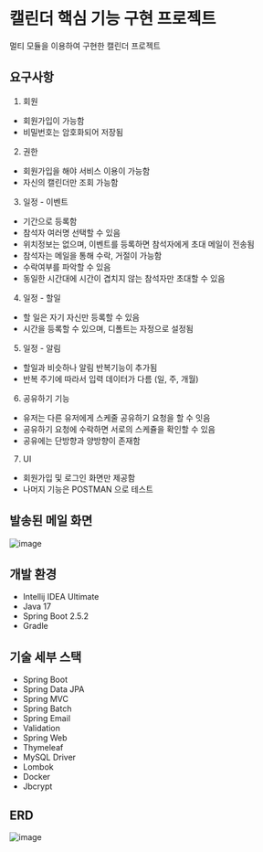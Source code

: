 # 캘린더 핵심 기능 구현 프로젝트
멀티 모듈을 이용하여 구현한 캘린더 프로젝트

## 요구사항
1. 회원
* 회원가입이 가능함
* 비밀번호는 암호화되어 저장됨
  
2. 권한
* 회원가입을 해야 서비스 이용이 가능함
* 자신의 캘린더만 조회 가능함

3. 일정 - 이벤트
* 기간으로 등록함
* 참석자 여러명 선택할 수 있음
* 위치정보는 없으며, 이벤트를 등록하면 참석자에게 초대 메일이 전송됨
* 참석자는 메일을 통해 수락, 거절이 가능함
* 수락여부를 파악할 수 있음
* 동일한 시간대에 시간이 겹치지 않는 참석자만 초대할 수 있음

4. 일정 - 할일
* 할 일은 자기 자신만 등록할 수 있음
* 시간을 등록할 수 있으며, 디폴트는 자정으로 설정됨

5. 일정 - 알림
* 할일과 비슷하나 알림 반복기능이 추가됨
* 반복 주기에 따라서 입력 데이터가 다름 (일, 주, 개월)

6. 공유하기 기능
* 유저는 다른 유저에게 스케줄 공유하기 요청을 할 수 잇음
* 공유하기 요청에 수락하면 서로의 스케쥴을 확인할 수 있음
* 공유에는 단방향과 양방향이 존재함

7. UI
* 회원가입 및 로그인 화면만 제공함
* 나머지 기능은 POSTMAN 으로 테스트

## 발송된 메일 화면
![image](https://github.com/user-attachments/assets/99a46d48-effe-4eb8-82a6-9e375089e8a7)

## 개발 환경

* Intellij IDEA Ultimate
* Java 17
* Spring Boot 2.5.2
* Gradle

## 기술 세부 스택

* Spring Boot
* Spring Data JPA
* Spring MVC
* Spring Batch
* Spring Email
* Validation
* Spring Web
* Thymeleaf
* MySQL Driver
* Lombok
* Docker
* Jbcrypt

## ERD
![image](https://github.com/user-attachments/assets/f0af84da-014c-42fc-ae7b-3450663d0bbd)

